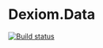 # Dexiom.Data

[![Build status](https://ci.appveyor.com/api/projects/status/219sw01tklsl67u3/branch/master?svg=true)](https://ci.appveyor.com/project/jpare/dexiom-data/branch/master)

